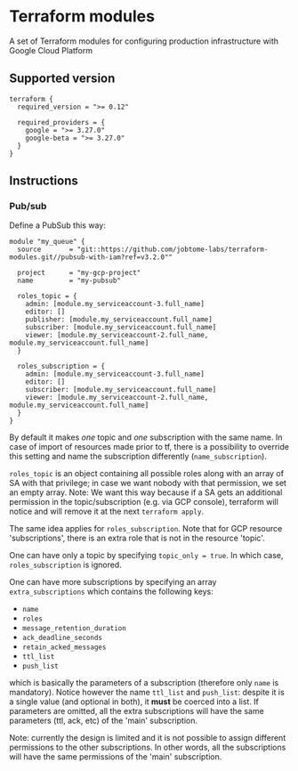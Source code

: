 # Terraform modules

A set of Terraform modules for configuring production infrastructure with Google Cloud Platform

## Supported version

```
terraform {
  required_version = ">= 0.12"

  required_providers = {
    google = ">= 3.27.0"
    google-beta = ">= 3.27.0"
  }
}
```

## Instructions



### Pub/sub

Define a PubSub this way:

```
module "my_queue" {
  source       = "git::https://github.com/jobtome-labs/terraform-modules.git//pubsub-with-iam?ref=v3.2.0""

  project      = "my-gcp-project"
  name         = "my-pubsub"

  roles_topic = {
    admin: [module.my_serviceaccount-3.full_name]
    editor: []
    publisher: [module.my_serviceaccount.full_name]
    subscriber: [module.my_serviceaccount.full_name]
    viewer: [module.my_serviceaccount-2.full_name, module.my_serviceaccount.full_name]
  }

  roles_subscription = {
    admin: [module.my_serviceaccount-3.full_name]
    editor: []
    subscriber: [module.my_serviceaccount.full_name]
    viewer: [module.my_serviceaccount-2.full_name, module.my_serviceaccount.full_name]
  }
}
```

By default it makes *one* topic and *one* subscription with the same name. In case of import of resources made prior to tf, there is a possibility to override this setting and name the subscription differently (`name_subscription`).

`roles_topic` is an object containing all possible roles along with an array of SA with that privilege; in case we want nobody with that permission, we set an empty array.
Note: We want this way because if a SA gets an additional permission in the topic/subscription (e.g. via GCP console), terraform will notice and will remove it at the next `terraform apply`.

The same idea applies for `roles_subscription`. Note that for GCP resource 'subscriptions', there is an extra role that is not in the resource 'topic'.

One can have only a topic by specifying `topic_only = true`. In which case, `roles_subscription` is ignored.

One can have more subscriptions by specifying an array `extra_subscriptions` which contains the following keys:
 - `name`
 - `roles`
 - `message_retention_duration`
 - `ack_deadline_seconds`
 - `retain_acked_messages`
 - `ttl_list`
 - `push_list`

which is basically the parameters of a subscription (therefore only `name` is mandatory). Notice however the name `ttl_list` and `push_list`: despite it is a single value (and optional in both), it **must** be coerced into a list. If parameters are omitted, all the extra subscriptions will have the same parameters (ttl, ack, etc) of the 'main' subscription.

Note: currently the design is limited and it is not possible to assign different permissions to the other subscriptions. In other words, all the subscriptions will have the same permissions of the 'main' subscription.
